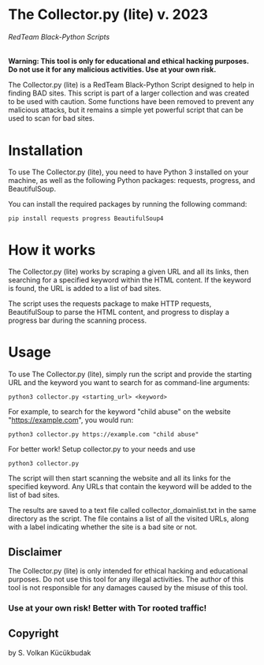# The Collector.py (lite) v. 2023
###### RedTeam Black-Python Scripts
**Warning: This tool is only for educational and ethical hacking purposes. Do not use it for any malicious activities. Use at your own risk.**

The Collector.py (lite) is a RedTeam Black-Python Script designed to help in finding BAD sites. This script is part of a larger collection and was created to be used with caution. Some functions have been removed to prevent any malicious attacks, but it remains a simple yet powerful script that can be used to scan for bad sites.

# Installation
To use The Collector.py (lite), you need to have Python 3 installed on your machine, as well as the following Python packages: requests, progress, and BeautifulSoup.

You can install the required packages by running the following command:

```shell
pip install requests progress BeautifulSoup4
```
# How it works
The Collector.py (lite) works by scraping a given URL and all its links, then searching for a specified keyword within the HTML content. If the keyword is found, the URL is added to a list of bad sites.

The script uses the requests package to make HTTP requests, BeautifulSoup to parse the HTML content, and progress to display a progress bar during the scanning process.

# Usage
To use The Collector.py (lite), simply run the script and provide the starting URL and the keyword you want to search for as command-line arguments:

```shell
python3 collector.py <starting_url> <keyword>
```
For example, to search for the keyword "child abuse" on the website "https://example.com", you would run:
```shell
python3 collector.py https://example.com "child abuse"
```
For better work! Setup collector.py to your needs and use

```shell
python3 collector.py
```

The script will then start scanning the website and all its links for the specified keyword. Any URLs that contain the keyword will be added to the list of bad sites.

The results are saved to a text file called collector_domainlist.txt in the same directory as the script. The file contains a list of all the visited URLs, along with a label indicating whether the site is a bad site or not.

## Disclaimer
The Collector.py (lite) is only intended for ethical hacking and educational purposes. Do not use this tool for any illegal activities. The author of this tool is not responsible for any damages caused by the misuse of this tool.

### Use at your own risk! Better with Tor rooted traffic!

## Copyright
by S. Volkan Kücükbudak
